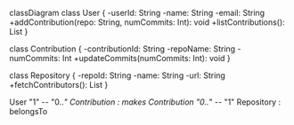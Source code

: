 classDiagram
class User {
    -userId: String
    -name: String
    -email: String
    +addContribution(repo: String, numCommits: Int): void
    +listContributions(): List<Contribution>
}

class Contribution {
    -contributionId: String
    -repoName: String
    -numCommits: Int
    +updateCommits(numCommits: Int): void
}

class Repository {
    -repoId: String
    -name: String
    -url: String
    +fetchContributors(): List<User>
}

User "1" -- "0..*" Contribution : makes
Contribution "0..*" -- "1" Repository : belongsTo
